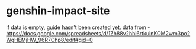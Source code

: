 # genshin-impact-site

if data is empty, guide hasn't been created yet.
data from - https://docs.google.com/spreadsheets/d/1Zh88v2hhi6rtkuinKOM2wm3po2WgHEMjHW_96R7Chp8/edit#gid=0
